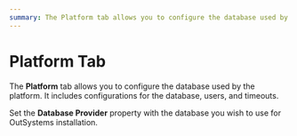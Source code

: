 ```yaml
---
summary: The Platform tab allows you to configure the database used by the platform. It includes configurations for the database, users, and timeouts.
---
```


# Platform Tab

The **Platform** tab allows you to configure the database used by the platform. It includes configurations for the database, users, and timeouts.

Set the **Database Provider** property with the database you wish to use for OutSystems installation.
